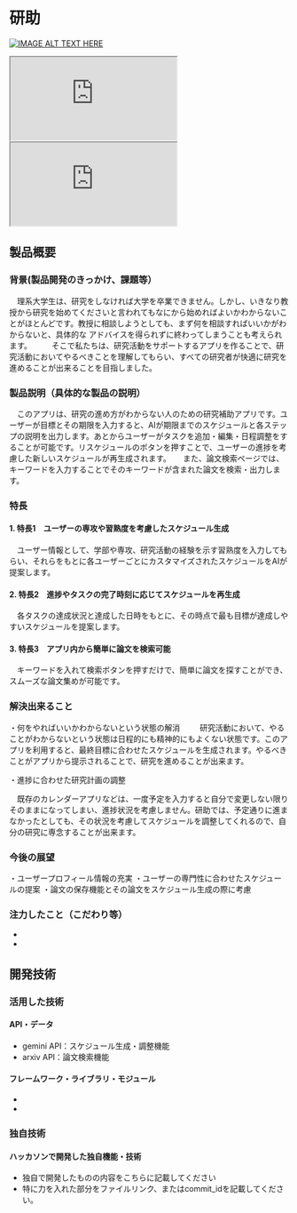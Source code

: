# 研助

[![IMAGE ALT TEXT HERE](https://jphacks.com/wp-content/uploads/2025/05/JPHACKS2025_ogp.jpg)](https://www.youtube.com/watch?v=lA9EluZugD8)
<iframe src="https://youtu.be/InNB3IWWDww">ログインデモ動画</iframe>
<iframe src="https://youtu.be/8sfrrjoEimo">新規登録画面デモ動画</iframe>

## 製品概要
### 背景(製品開発のきっかけ、課題等）
　理系大学生は、研究をしなければ大学を卒業できません。しかし、いきなり教授から研究を始めてくださいと言われてもなにから始めればよいかわからないことがほとんどです。教授に相談しようとしても、まず何を相談すればいいかがわからないと、具体的な
アドバイスを得られずに終わってしまうことも考えられます。
　
　そこで私たちは、研究活動をサポートするアプリを作ることで、研究活動においてやるべきことを理解してもらい、すべての研究者が快適に研究を進めることが出来ることを目指しました。
 
### 製品説明（具体的な製品の説明）
　このアプリは、研究の進め方がわからない人のための研究補助アプリです。ユーザーが目標とその期限を入力すると、AIが期限までのスケジュールと各ステップの説明を出力します。あとからユーザーがタスクを追加・編集・日程調整をすることが可能です。リスケジュールのボタンを押すことで、ユーザーの進捗を考慮した新しいスケジュールが再生成されます。
 　
  また、論文検索ページでは、キーワードを入力することでそのキーワードが含まれた論文を検索・出力します。
### 特長
#### 1. 特長1　ユーザーの専攻や習熟度を考慮したスケジュール生成
　ユーザー情報として、学部や専攻、研究活動の経験を示す習熟度を入力してもらい、それらをもとに各ユーザーごとにカスタマイズされたスケジュールをAIが提案します。
#### 2. 特長2　進捗やタスクの完了時刻に応じてスケジュールを再生成
　各タスクの達成状況と達成した日時をもとに、その時点で最も目標が達成しやすいスケジュールを提案します。
#### 3. 特長3　アプリ内から簡単に論文を検索可能
　キーワードを入れて検索ボタンを押すだけで、簡単に論文を探すことができ、スムーズな論文集めが可能です。

### 解決出来ること
・何をやればいいかわからないという状態の解消
　
　研究活動において、やることがわからないという状態は日程的にも精神的にもよくない状態です。このアプリを利用すると、最終目標に合わせたスケジュールを生成されます。やるべきことがアプリから提示されることで、研究を進めることが出来ます。

・進捗に合わせた研究計画の調整

　既存のカレンダーアプリなどは、一度予定を入力すると自分で変更しない限りそのままになってしまい、進捗状況を考慮しません。研助では、予定通りに進まなかったとしても、その状況を考慮してスケジュールを調整してくれるので、自分の研究に専念することが出来ます。
　
### 今後の展望

・ユーザープロフィール情報の充実
・ユーザーの専門性に合わせたスケジュールの提案
・論文の保存機能とその論文をスケジュール生成の際に考慮

### 注力したこと（こだわり等）
* 
* 

## 開発技術
### 活用した技術
#### API・データ
* gemini API：スケジュール生成・調整機能
* arxiv API：論文検索機能

#### フレームワーク・ライブラリ・モジュール
* 
* 


### 独自技術
#### ハッカソンで開発した独自機能・技術
* 独自で開発したものの内容をこちらに記載してください
* 特に力を入れた部分をファイルリンク、またはcommit_idを記載してください。
